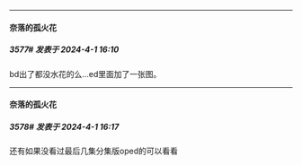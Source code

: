 ﻿
*****

####  奈落的孤火花  
##### 3577#       发表于 2024-4-1 16:10

bd出了都没水花的么…ed里面加了一张图。


*****

####  奈落的孤火花  
##### 3578#       发表于 2024-4-1 16:17

还有如果没看过最后几集分集版oped的可以看看

